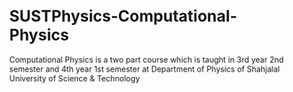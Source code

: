# SUSTPhysics-Computational-Physics
Computational Physics is a two part course which is taught in 3rd year 2nd semester and 4th year 1st semester at Department of Physics of Shahjalal University of Science &amp; Technology
